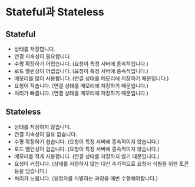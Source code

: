 # Stateful과 Stateless

## Stateful

* 상태를 저장합니다.
* 연결 지속성이 필요합니다.
* 수평 확장하기 어렵습니다. (요청이 특정 서버에 종속적입니다.)
* 로드 밸런싱이 어렵습니다. (요청이 특정 서버에 종속적입니다.)
* 메모리를 많이 사용합니다. (연결 상태를 메모리에 저장하기 때문입니다.)
* 요청이 작습니다. (연결 상태를 메모리에 저장하기 때문입니다.)
* 처리가 빠릅니다. (연결 상태를 메모리에 저장하기 때문입니다.)

## Stateless

* 상태를 저장하지 않습니다.
* 연결 지속성이 필요 없습니다.
* 수평 확장하기 쉽습니다. (요청이 특정 서버에 종속적이지 않습니다.)
* 로드 밸런싱이 쉽습니다. (요청이 특정 서버에 종속적이지 않습니다.)
* 메모리를 적게 사용합니다. (연결 상태를 저장하지 않기 때문입니다.)
* 요청이 커집니다. (상태를 저장하지 않는 대신 추가적으로 요청자 식별을 위한 토큰 등을 담습니다.)
* 처리가 느립니다. (요청자를 식별하는 과정을 매번 수행해야합니다.)

